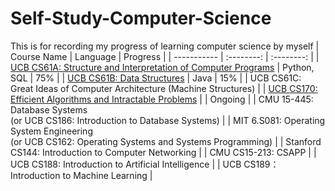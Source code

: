 # Self-Study-Computer-Science
This is for recording my progress of learning computer science by myself
| Course Name | Language | Progress |
| ----------- | :--------: | :--------: | 
| [UCB CS61A: Structure and Interpretation of Computer Programs](https://github.com/moonlightpond/cs61a) | Python, SQL | 75% |
| [UCB CS61B: Data Structures](https://github.com/moonlightpond/cs61b) | Java | 15% |
| UCB CS61C: Great Ideas of Computer Architecture (Machine Structures) |
| [UCB CS170: Efficient Algorithms and Intractable Problems](https://github.com/moonlightpond/cs170) | | Ongoing |
| CMU 15-445: Database Systems <br> (or UCB CS186: Introduction to Database Systems) |
| MIT 6.S081: Operating System Engineering <br> (or UCB CS162: Operating Systems and Systems Programming) | 
| Stanford CS144: Introduction to Computer Networking |
| CMU CS15-213: CSAPP |
| UCB CS188: Introduction to Artificial Intelligence |
| UCB CS189：Introduction to Machine Learning |
